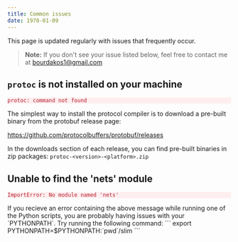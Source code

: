 ```yaml
---
title: Common issues
date: 1970-01-09
---
```

This page is updated regularly with issues that frequently occur.
> **Note:** If you don't see your issue listed below, feel free to contact me at bourdakos1@gmail.com

## `protoc` is not installed on your machine
<div class="highlighter-rouge">
  <div class="highlight">
    <pre class="highlight" style="background-color: #ffeef0; color: #b31d28;"><code>protoc: command not found</code></pre>
  </div>
</div>

The simplest way to install the protocol compiler is to download a pre-built binary from the protobuf release page:

https://github.com/protocolbuffers/protobuf/releases

In the downloads section of each release, you can find pre-built binaries in zip packages: `protoc-<version>-<platform>.zip`

## Unable to find the 'nets' module
<div class="highlighter-rouge">
  <div class="highlight">
    <pre class="highlight" style="background-color: #ffeef0; color: #b31d28;"><code>ImportError: No module named 'nets'</code></pre>
  </div>
</div>
If you recieve an error containing the above message while running one of the Python scripts, you are probably having issues with your `PYTHONPATH`. Try running the following command:
```
export PYTHONPATH=$PYTHONPATH:`pwd`/slim
```
